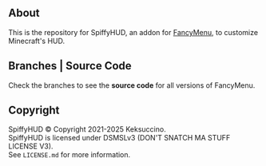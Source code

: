 ## About

This is the repository for SpiffyHUD, an addon for [FancyMenu](https://github.com/Keksuccino/FancyMenu), to customize Minecraft's HUD.

## Branches | Source Code

Check the branches to see the **source code** for all versions of FancyMenu.

## Copyright

SpiffyHUD © Copyright 2021-2025 Keksuccino.<br>
SpiffyHUD is licensed under DSMSLv3 (DON'T SNATCH MA STUFF LICENSE V3).<br>
See `LICENSE.md` for more information.
